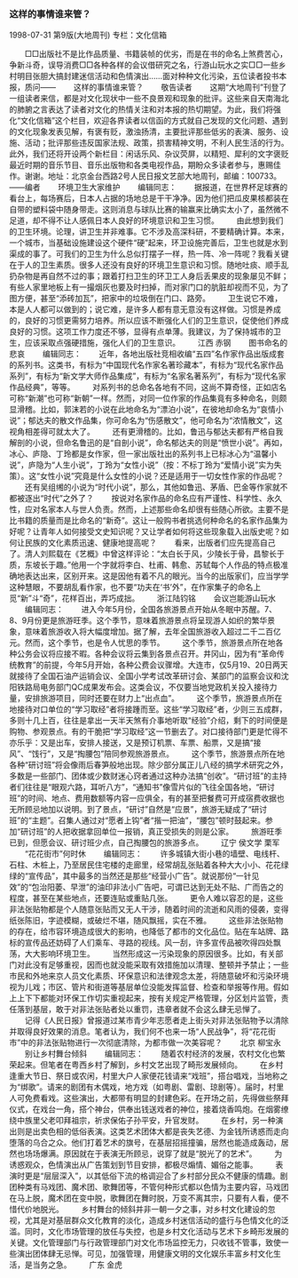 ### 这样的事情谁来管？

1998-07-31
第9版(大地周刊)
专栏：文化信箱

　　□□出版社不是比作品质量、书籍装帧的优劣，而是在书的命名上煞费苦心，争新斗奇，误导消费□□各种各样的会议借研究之名，行游山玩水之实□□一些乡村明目张胆大搞封建迷信活动和色情演出……面对种种文化污染，五位读者投书本报，质问——
　　这样的事情谁来管？
　　敬告读者
　　这期“大地周刊”刊登了一组读者来信，都是对文化现状中一些不良景观和现象的批评。这些来自天南海北的肺腑之言表达了读者对文化的热情关注和对本报的热切期望。为此，我们将强化“文化信箱”这个栏目，欢迎各界读者以信函的方式就自己发现的文化问题、遇到的文化现象发表见解，有褒有贬，激浊扬清，主要批评那些低劣的表演、服务、设施、活动；批评那些违反国家法规、政策，损害精神文明，不利人民生活的行为。此外，我们还将开设两个新栏目：闲话乐风、杂议荧屏，以精短、犀利的文字褒贬最近时期的音乐节目、音乐出版物和各类电视作品，期盼众多读者参与，惠赐佳作。谢谢。地址：北京金台西路2号人民日报文艺部大地周刊，邮编：100733。——编者
　　环境卫生大家维护
　　编辑同志：
　　据报道，在世界杯足球赛的看台上，每场赛后，日本人占据的场地总是干干净净。因为他们把瓜皮果核都装在自带的塑料袋中随身带走。这则消息与球队比赛的输赢来比确实太小了，虽然微不足道，却不得不让人感佩日本人良好的环境意识和卫生习惯。
　　由此想到我们的卫生环境。论理，讲卫生并非难事。它不涉及高深科研，不要精确计算。本来，一个城市，当基础设施建设这个硬件“硬”起来，环卫设施完善后，卫生也就是水到渠成的事了。可我们的卫生为什么总似打摆子一样，热一阵、冷一阵呢？我看关键在于人的卫生素质。很多人还没有良好的环境卫生意识和习惯。随地吐痰、顺手乱扔杂物是再自然不过的事；跟着打扫卫生的环卫工人身后丢果皮的现象屡见不鲜；有些人家里地板上有一撮烟灰也要及时扫掉，而对家门口的肮脏却视而不见，为了图方便，甚至“添砖加瓦”，把家中的垃圾倒在门口、路旁。
　　卫生说它不难，本是人人都可以做到的；说它难，是许多人都有意无意没有这样做。习惯是养成的，良好的习惯更需努力培养。所以应该不断强化人们的卫生意识，促使他们养成良好的习惯。这项工作力度还不够，显得有点单薄。我建议，为了保持城市的卫生，应该采取点强硬措施，强化人们的卫生意识。
　　江西  赤钢
　　图书命名的悲哀
　　编辑同志：
　　近年，各地出版社竞相收编“五四”名作家作品出版成套的系列书。这类书，有标为“中国现代名作家名著珍藏本”，有标为“现代名家作品系列”，有标为“新文学大师作品集成”，有标为“名家名著系列”，有标为“现代名家作品经典”，等等。
　　对系列书的总命名各地有不同，这尚不算奇怪，正如店名可称“新潮”也可称“新朝”一样。然而，对同一位作家的作品集竟有多种命名，则颇显滑稽。比如，郭沫若的小说在此地命名为“漂泊小说”，在彼地却命名为“哀情小说”；郁达夫的散文作品集，你可命名为“伤感散文”，他可命名为“浓情散文”，这视角相差得可就太大了。
　　还有更滑稽的。比如，鲁迅与郁达夫都有严格自我解剖的小说，但命名鲁迅的是“自剖小说”，命名郁达夫的则是“愤世小说”。再如，冰心、庐隐、丁玲都是女作家，但一家出版社出的系列书上已标冰心为“温馨小说”，庐隐为“人生小说”，丁玲为“女性小说”（按：不标丁玲为“爱情小说”实为失策）。这“女性小说”究竟是什么女性的小说？还是适用于一切女性作家的作品呢？
　　还有吴组缃的小说为“时代小说”，那么，其他如鲁迅、茅盾、巴金等作家就不都被逐出“时代”之外了？
　　按说对名家作品的命名应有严谨性、科学性、永久性，应对名家本人与世人负责。然而，上述那些命名却很有些随心所欲。主要不是比书籍的质量而是比命名的“新奇”。这让一般购书者挑选何种命名的名家作品集为好呢？让青年人如何接受文史知识呢？又让学者如何将这些现象载入出版史呢？如何让民族的文化素质迅速、健康地提高呢？
　　看来，出版者们应先提高自己了。清人刘熙载在《艺概》中曾这样评论：“太白长于风，少陵长于骨，昌黎长于质，东坡长于趣。”他用一个字就将李白、杜甫、韩愈、苏轼每个人作品的特点极准确地表达出来，区别开来。这是因他有着不凡的眼光。当今的出版家们，应当学学这种慧眼，不要胡乱看作家，也不要“功夫在‘书’外”，在作家集子的命名上觅“新”斗“奇”，花样百出，弄巧成拙。
　　浙江陆钧铭
　　会议岂能游山玩水
　　编辑同志：
　　进入今年5月份，全国各旅游景点开始从冬眠中苏醒。7、8、9月份更是旅游旺季。这个季节，意味着旅游景点将呈现游人如织的繁华景象，意味着旅游收入将大幅度增加。据了解，去年全国旅游收入超过二千二百亿元。然而，这个季节，也是令人忧思的季节。
　　这个季节，旅游景点所在地各种公务会议将应接不暇。各种会议将云集到各景点召开。井冈山，因为有“革命传统教育”的前提，今年5月开始，各种公费会议骤增。大连市，仅5月19、20日两天就接待了全国石油产运销会议、全国小学考试改革研讨会、某部门的监察会议和沈阳铁路局电务部门QC成果发布会。这类会议，不仅要当地党政机关投入接待力量，安排旅游项目，同时还要在财力上“出点血”。
　　这个季节，旅游景点所在地接待对口单位的“学习取经”者将接踵而至。这些“学习取经”者，少则三五成群，多则十几上百，往往是拿出一天半天煞有介事地听取“经验”介绍，剩下的时间便是购物、参观景点。有的干脆把“学习取经”这一节删去了。对口接待部门更是忙得不亦乐乎：又是出车，安排人接送，又是预订机票、车票、船票，又是搞“接风”、“饯行”，又是“掏腰包”陪同参观旅游景点。
　　这个季节，旅游景点所在地各种“研讨班”将会像雨后春笋般地出现。除少部分属正儿八经的搞学术研究之外，多数是一些部门、团体或少数财迷心窍者通过这种办法搞“创收”。“研讨班”的主持者们往往是“眼观六路，耳听八方”，“通知书”像雪片似的飞往全国各地，“研讨班”的时间、地点、费用数额等内容一应俱全，有的甚至把餐费可开成宿费收据也无所顾忌地加以说明。到了景点，“研讨”自然是“应景”，旅游无疑成了“研讨班”的“主题”。召集人通过对“愿者上钩”者“揩一把油”，“腰包”顿时鼓起来。参加“研讨班”的人把收据拿回单位一报销，真正受损失的则是公家。
　　旅游旺季已到，但愿会议、研讨班少点，自己掏腰包的旅游多点。
　　辽宁  侯文学  栗军
　　“花花街市”何时休
　　编辑同志：
　　许多城镇大街小巷的墙壁、电线杆、石柱、木桩上，乃至居民住宅楼的走廊里，经常胡乱张贴着各种大大小小、花花绿绿的“宣传品”，其中最多的当然还是那些“经营小广告”。就说那份“一针见效”的“包治阳萎、早泄”的油印非法小广告吧，可谓已达到无处不贴、广而告之的程度，甚至在某些地点，还要连贴或重贴几张。
　　更令人难以容忍的是，这些非法张贴物都是个人随意张贴而又无人干涉，随着时间的流逝和风雨的侵袭，变得纸张陈旧，字迹模糊，或破烂不堪，随风飘摇，实在不雅。
　　这些非法张贴物的存在，给市容环境造成很大的影响，也降低了都市的文化品位。贴在车站牌、路标的宣传品还妨碍了人们乘车、寻路的视线。风一刮，许多宣传品被吹得四处飘荡，大大影响环境卫生。
　　当然形成这一污染现象的原因很多。比如，有关部门对此没有足够重视，因而也就没能采取有效措施加以清理、整顿并予禁止；一些市民和外地来京人员文化素质、环保意识和法律观念太差，将随意破坏和污染环境视为儿戏；市区、管片和街道等基层单位没能发挥监督、检查和举报等作用。假如上上下下都能对环保工作切实重视起来，按有关规定严格管理，分区划片监管，责任落到基层，敢于对非法张贴者处以重罚，违章者就不会这么肆无忌惮了。
　　记得《人民日报》曾报道过某市青少年志愿者走上街头对非法张贴物予以清除并取得良好效果的消息。笔者认为，我们何不也来一场“人民战争”，将“花花街市”中的非法张贴物进行一次彻底清除，为都市做一次美容呢？
　　北京  柳宝永
　　别让乡村舞台倾斜
　　编辑同志：
　　随着农村经济的发展，农村文化也繁荣起来。但笔者在粤西乡村了解到，乡村文艺出现了畸形发展倾向。
　　在乡村逢重大节日、祭日或农闲，村里大户人家便花钱请来“戏班”，搭台唱戏，当地称之为“绑歌”。请来的剧团有木偶戏，地方戏（如粤剧、雷剧、琼剧等）。届时，村里人可免费看戏。这些演出，大都带有明显的封建色彩。在开场之前，先得做些祭拜仪式，在戏台一角，搭个神台，供奉出钱送戏者的神位，接着烧香鸣炮。在烟雾缭绕中族里父老叩拜祖宗，祈求保佑子孙平安，升官发财。
　　在乡村，另一种演出则是出卖色相的低俗表演。这类艺术团体大都是丧失艺德、为金钱所诱惑而走向堕落的乌合之众。他们打着艺术的旗号，在基层招摇撞骗，居然也能造成轰动，居然也场场爆满。原因就在于表演无所顾忌，说穿了就是“脱光了的艺术”。
　　为诱惑观众，色情演出从广告策划到节目安排，都极尽煽情、媚俗之能事。
　　表演时更是“层层深入”，以其低俗下流的格调迎合了乡村部分民众不健康的情趣。剧团种类有马戏团、魔术团、歌舞团等，不管何种形式都以色情为主要内容，马戏团在马上脱，魔术团在变中脱，歌舞团在舞时脱，万变不离其宗，只要有人看，便不惜代价地脱光。
　　乡村舞台的倾斜并非一朝一夕之事，对乡村文化建设的忽视，尤其是对基层群众文化教育的淡化，造成乡村迷信活动的盛行与色情文化的泛滥。同时，文化市场管理的放任与失控，也是乡村文化活动与艺术下乡畸形发展的关键。文化管理部门与行政管理部门对文化市场监控无力，只收钱不管事，致使一些演出团体肆无忌惮。可见，加强管理，用健康文明的文化娱乐丰富乡村文化生活，是当务之急。
　　广东  金虎
